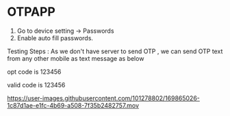 # OTPAPP

1. Go to device setting -> Passwords 
2. Enable auto fill passwords. 

Testing Steps  :  As we don't have server to send OTP , we can send OTP text from any other mobile as text message as below

opt code is 123456 

valid code is 123456 

https://user-images.githubusercontent.com/101278802/169865026-1c87d1ae-e1fc-4b69-a508-7f35b2482757.mov

